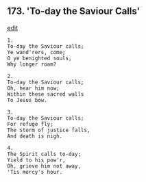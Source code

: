 
## 173.  'To-day the Saviour Calls'
[edit](https://docs.google.com/document/d/1KUaJ18UfHlhmGq0J4xhmdelTXEbcqHgW/edit?mode=html)



    1.
    To-day the Saviour calls;
    Ye wand'rers, come;
    O ye benighted souls,
    Why longer roam?

    2.
    To-day the Saviour calls;
    Oh, hear him now;
    Within these sacred walls
    To Jesus bow.

    3.
    To-day the Saviour calls;
    For refuge fly;
    The storm of justice falls,
    And death is nigh.

    4.
    The Spirit calls to-day;
    Yield to his pow'r,
    Oh, grieve him not away,
    'Tis mercy's hour.
